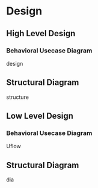 # Design
## High Level Design
### Behavioral Usecase Diagram
design

## Structural Diagram
structure

## Low Level Design
### Behavioral Usecase Diagram
Uflow

## Structural Diagram
dia

